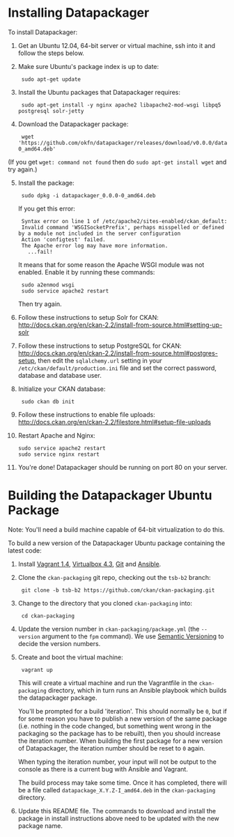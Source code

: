# Installing Datapackager

To install Datapackager:

1. Get an Ubuntu 12.04, 64-bit server or virtual machine, ssh into it and
   follow the steps below.

2. Make sure Ubuntu's package index is up to date:

        sudo apt-get update

3. Install the Ubuntu packages that Datapackager requires:

        sudo apt-get install -y nginx apache2 libapache2-mod-wsgi libpq5 postgresql solr-jetty

4. Download the Datapackager package:

        wget 'https://github.com/okfn/datapackager/releases/download/v0.0.0/datapackager_0.0.0-0_amd64.deb'

  (If you get `wget: command not found` then do `sudo apt-get install wget`
  and try again.)

5. Install the package:

        sudo dpkg -i datapackager_0.0.0-0_amd64.deb

   If you get this error:

        Syntax error on line 1 of /etc/apache2/sites-enabled/ckan_default:
        Invalid command 'WSGISocketPrefix', perhaps misspelled or defined by a module not included in the server configuration
        Action 'configtest' failed.
        The Apache error log may have more information.
          ...fail!

   It means that for some reason the Apache WSGI module was not enabled.
   Enable it by running these commands:

        sudo a2enmod wsgi
        sudo service apache2 restart

   Then try again.

6. Follow these instructions to setup Solr for CKAN:
   <http://docs.ckan.org/en/ckan-2.2/install-from-source.html#setting-up-solr>

7. Follow these instructions to setup PostgreSQL for CKAN:
   <http://docs.ckan.org/en/ckan-2.2/install-from-source.html#postgres-setup>,
   then edit the `sqlalchemy.url` setting in your
   `/etc/ckan/default/production.ini` file and set the correct password,
   database and database user.

8. Initialize your CKAN database:

        sudo ckan db init

9. Follow these instructions to enable file uploads:
    <http://docs.ckan.org/en/ckan-2.2/filestore.html#setup-file-uploads>

10. Restart Apache and Nginx:

        sudo service apache2 restart
        sudo service nginx restart

11. You're done! Datapackager should be running on port 80 on your server.


# Building the Datapackager Ubuntu Package

Note: You'll need a build machine capable of 64-bit virtualization to do this.

To build a new version of the Datapackager Ubuntu package containing the latest
code:

1. Install [Vagrant 1.4](http://www.vagrantup.com/),
   [Virtualbox 4.3](https://www.virtualbox.org), [Git](http://git-scm.com/)
   and [Ansible](http://www.ansible.com/).

2. Clone the `ckan-packaging` git repo, checking out the `tsb-b2` branch:

        git clone -b tsb-b2 https://github.com/ckan/ckan-packaging.git

3. Change to the directory that you cloned `ckan-packaging` into:

        cd ckan-packaging

4. Update the version number in `ckan-packaging/package.yml` (the `--version`
   argument to the `fpm` command). We use
   [Semantic Versioning](http://semver.org/) to decide the version numbers.

4. Create and boot the virtual machine:

        vagrant up

   This will create a virtual machine and run the Vagrantfile in the
   `ckan-packaging` directory, which in turn runs an Ansible playbook which
   builds the datapackager package.

   You'll be prompted for a build 'iteration'. This should normally be `0`,
   but if for some reason you have to publish a new version of the same package
   (i.e. nothing in the code changed, but something went wrong in the packaging
   so the package has to be rebuilt), then you should increase the iteration
   number. When building the first package for a new version of Datapackager,
   the iteration number should be reset to `0` again.

   When typing the iteration number, your input will not be output to the
   console as there is a current bug with Ansible and Vagrant.

   The build process may take some time. Once it has completed, there will be a
   file called `datapackage_X.Y.Z-I_amd64.deb` in the `ckan-packaging`
   directory.

5. Update this README file. The commands to download and install the package in
   install instructions above need to be updated with the new package name.
